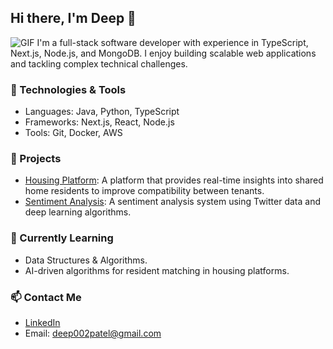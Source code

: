 ## Hi there, I'm Deep 👋
![GIF](https://media.giphy.com/media/v1.Y2lkPTc5MGI3NjExbzJjemRndTIwZms1aDY5djkwOGx0YnU0MnRjamx5NWdxcmRvbDk4MCZlcD12MV9naWZzX3NlYXJjaCZjdD1n/pqMSyHmekA1Qe7Utp7/giphy.gif)
I'm a full-stack software developer with experience in TypeScript, Next.js, Node.js, and MongoDB. I enjoy building scalable web applications and tackling complex technical challenges.

### 🔧 Technologies & Tools
- Languages: Java, Python, TypeScript
- Frameworks: Next.js, React, Node.js
- Tools: Git, Docker, AWS

### 🚀 Projects
- [Housing Platform](link-to-repo): A platform that provides real-time insights into shared home residents to improve compatibility between tenants.
- [Sentiment Analysis](link-to-repo): A sentiment analysis system using Twitter data and deep learning algorithms.

### 🌱 Currently Learning
- Data Structures & Algorithms.
- AI-driven algorithms for resident matching in housing platforms.

### 📫 Contact Me
- [LinkedIn](https://linkedin.com/in/deep123)
- Email: deep002patel@gmail.com


